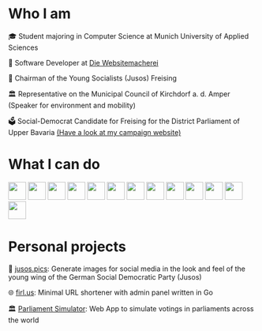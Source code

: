 # Who I am

🎓 Student majoring in Computer Science at Munich University of Applied Sciences

💼 Software Developer at [Die Websitemacherei](https://diewebsitemacherei.de)

🌹 Chairman of the Young Socialists (Jusos) Freising

🏛️ Representative on the Municipal Council of Kirchdorf a. d. Amper (Speaker for environment and mobility)

🗳️ Social-Democrat Candidate for Freising for the District Parliament of Upper Bavaria [(Have a look at my campaign website)](https://firlus.bayern)

# What I can do
<img src="https://cdn.jsdelivr.net/gh/devicons/devicon/icons/javascript/javascript-original.svg" height="36" />
<img src="https://cdn.jsdelivr.net/gh/devicons/devicon/icons/bash/bash-original.svg" height="36"/>
<img src="https://cdn.jsdelivr.net/gh/devicons/devicon/icons/bootstrap/bootstrap-original.svg" height="36" />
<img src="https://cdn.jsdelivr.net/gh/devicons/devicon/icons/css3/css3-original.svg" height="36" />
<img src="https://cdn.jsdelivr.net/gh/devicons/devicon/icons/docker/docker-plain.svg" height="36" />
<img src="https://cdn.jsdelivr.net/gh/devicons/devicon/icons/git/git-original-wordmark.svg" height="36" />
<img src="https://cdn.jsdelivr.net/gh/devicons/devicon/icons/github/github-original.svg" height="36" />
<img src="https://cdn.jsdelivr.net/gh/devicons/devicon/icons/html5/html5-original.svg" height="36" />
<img src="https://cdn.jsdelivr.net/gh/devicons/devicon/icons/laravel/laravel-plain-wordmark.svg" height="36" />
<img src="https://cdn.jsdelivr.net/gh/devicons/devicon/icons/linux/linux-original.svg" height="36" />
<img src="https://cdn.jsdelivr.net/gh/devicons/devicon/icons/nextjs/nextjs-original-wordmark.svg" height="36" />
<img src="https://cdn.jsdelivr.net/gh/devicons/devicon/icons/php/php-plain.svg" height="36" />
<img src="https://cdn.jsdelivr.net/gh/devicons/devicon/icons/typescript/typescript-original.svg" height="36" />







# Personal projects

🌹 [jusos.pics](https://github.com/firlus/jusos-sharepic-generator): Generate images for social media in the look and feel of the young wing of the German Social Democratic Party (Jusos)

🌐 [firl.us](https://github.com/firlus/firl.us): Minimal URL shortener with admin panel written in Go

🏛️ [Parliament Simulator](https://parliament.firlus.dev): Web App to simulate votings in parliaments across the world
